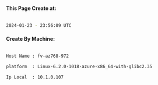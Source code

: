 
   
#### This Page Create at:

```bash

2024-01-23 - 23:56:09 UTC

```

#### Create By Machine:

```bash

Host Name : fv-az768-972

platform  : Linux-6.2.0-1018-azure-x86_64-with-glibc2.35

Ip Local  : 10.1.0.107

```

